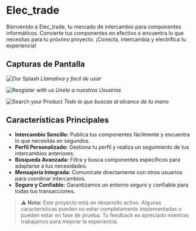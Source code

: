 # Elec_trade

Bienvenido a Elec_trade, tu mercado de intercambio para componentes informáticos. Convierte tus componentes en efectivo o encuentra lo que necesitas para tu próximo proyecto. ¡Conecta, intercambia y electrifica tu experiencia!

## Capturas de Pantalla

![Our Splash](https://github.com/CarlotaCordero/Elec-Trade/assets/131857912/293fdb90-ba57-48a0-9bec-3c893568a858)
*Llamativa y facil de usar*

![Resgister with us](https://github.com/CarlotaCordero/Elec-Trade/assets/131857912/e5033536-8897-40cc-95ce-20721e9faefa)
*Unete a nuestros Usuarios*

![Search your Product](https://github.com/CarlotaCordero/Elec-Trade/assets/131857912/4efb1402-6c60-485d-b2d2-cf7054277e21)
*Todo lo que buscas al alcance de tu mano*

## Características Principales

- **Intercambio Sencillo:** Publica tus componentes fácilmente y encuentra lo que necesitas en segundos.
- **Perfil Personalizado:** Gestiona tu perfil y realiza un seguimiento de tus intercambios anteriores.
- **Búsqueda Avanzada:** Filtra y busca componentes específicos para adaptarse a tus necesidades.
- **Mensajería Integrada:** Comunícate directamente con otros usuarios para coordinar intercambios.
- **Seguro y Confiable:** Garantizamos un entorno seguro y confiable para todas tus transacciones.

> ⚠️ **Nota:** Este proyecto está en desarrollo activo. Algunas características pueden no estar completamente implementadas o pueden estar en fase de prueba. Tu feedback es apreciado mientras trabajamos para mejorar la experiencia.
